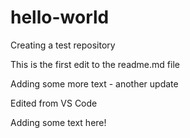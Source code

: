 # hello-world
Creating a test repository

This is the first edit to the readme.md file

Adding some more text - another update

Edited from VS Code

Adding some text here!
